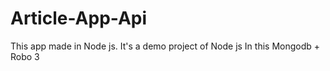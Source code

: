 # Article-App-Api
This app made in Node js. It's a demo project of Node js
In this Mongodb + Robo 3
